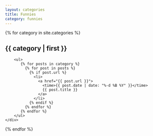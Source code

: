 ```yaml
---
layout: categories
title: Funnies
category: funnies
---
```

{% for category in site.categories %}
    <div class="catbloc" id="{{ category | first | remove:' ' }}">
        <h2>{{ category | first }}</h2>
        
        <ul>
           {% for posts in category %}
             {% for post in posts %}
               {% if post.url %}
                 <li>
                   <a href="{{ post.url }}">
                     <time>{{ post.date | date: "%-d %B %Y" }}</time>
                     {{ post.title }}
                   </a>
                 </li>
               {% endif %}
             {% endfor %}
           {% endfor %}
        </ul>
    </div>
{% endfor %}
